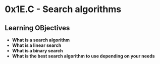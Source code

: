 # 0x1E.C - Search algorithms

## Learning OBjectives
* **What is a search algorithm**
* **What is a linear search**
* **What is a binary search**
* **What is the best search algorithm to use depending on your needs**
